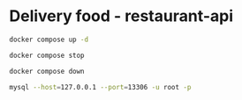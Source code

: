 # Delivery food - restaurant-api

```bash
docker compose up -d
```

```bash
docker compose stop
```

```bash
docker compose down
```

```bash
mysql --host=127.0.0.1 --port=13306 -u root -p
```